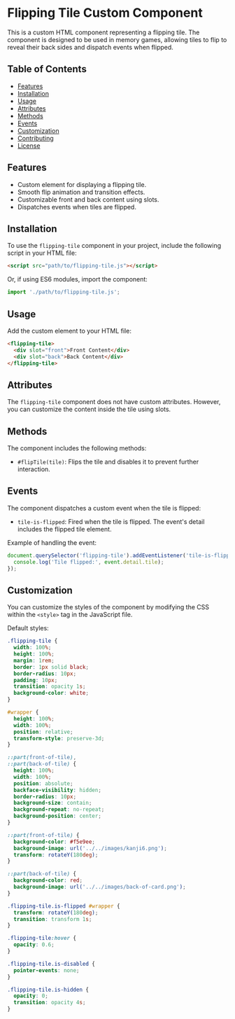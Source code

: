 # Flipping Tile Custom Component

This is a custom HTML component representing a flipping tile. The component is designed to be used in memory games, allowing tiles to flip to reveal their back sides and dispatch events when flipped.

## Table of Contents

- [Features](#features)
- [Installation](#installation)
- [Usage](#usage)
- [Attributes](#attributes)
- [Methods](#methods)
- [Events](#events)
- [Customization](#customization)
- [Contributing](#contributing)
- [License](#license)

## Features

- Custom element for displaying a flipping tile.
- Smooth flip animation and transition effects.
- Customizable front and back content using slots.
- Dispatches events when tiles are flipped.

## Installation

To use the `flipping-tile` component in your project, include the following script in your HTML file:

```html
<script src="path/to/flipping-tile.js"></script>
```

Or, if using ES6 modules, import the component:

```javascript
import './path/to/flipping-tile.js';
```

## Usage

Add the custom element to your HTML file:

```html
<flipping-tile>
  <div slot="front">Front Content</div>
  <div slot="back">Back Content</div>
</flipping-tile>
```

## Attributes

The `flipping-tile` component does not have custom attributes. However, you can customize the content inside the tile using slots.

## Methods

The component includes the following methods:

- `#flipTile(tile)`: Flips the tile and disables it to prevent further interaction.

## Events

The component dispatches a custom event when the tile is flipped:

- `tile-is-flipped`: Fired when the tile is flipped. The event's detail includes the flipped tile element.

Example of handling the event:

```javascript
document.querySelector('flipping-tile').addEventListener('tile-is-flipped', (event) => {
  console.log('Tile flipped:', event.detail.tile);
});
```

## Customization

You can customize the styles of the component by modifying the CSS within the `<style>` tag in the JavaScript file.

Default styles:

```css
.flipping-tile {
  width: 100%;
  height: 100%;
  margin: 1rem;
  border: 1px solid black;
  border-radius: 10px;
  padding: 10px;
  transition: opacity 1s;
  background-color: white;
}

#wrapper {
  height: 100%;
  width: 100%;
  position: relative;
  transform-style: preserve-3d;
}

::part(front-of-tile),
::part(back-of-tile) {
  height: 100%;
  width: 100%;
  position: absolute;
  backface-visibility: hidden;
  border-radius: 10px;
  background-size: contain;
  background-repeat: no-repeat;
  background-position: center;
}

::part(front-of-tile) {
  background-color: #f5e9ee;
  background-image: url('../../images/kanji6.png');
  transform: rotateY(180deg);
}

::part(back-of-tile) {
  background-color: red;
  background-image: url('../../images/back-of-card.png');
}

.flipping-tile.is-flipped #wrapper {
  transform: rotateY(180deg);
  transition: transform 1s;
}

.flipping-tile:hover {
  opacity: 0.6;
}

.flipping-tile.is-disabled {
  pointer-events: none;
}

.flipping-tile.is-hidden {
  opacity: 0;
  transition: opacity 4s;
}
```

